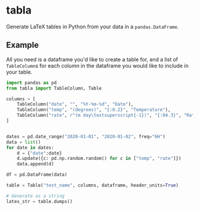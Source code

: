 # tabla

Generate LaTeX tables in Python from your data in a `pandas.DataFrame`.

## Example

All you need is a dataframe you'd like to create a table for, and a list of
`TableColumn`s for each column in the dataframe you would like to include in
your table.

```python
import pandas as pd
from tabla import TableColumn, Table

columns = [
    TableColumn("date", "", "%Y-%m-%d", "Date"),
    TableColumn("temp", "(degrees)", "{:0.2}", "Temperature"),
    TableColumn("rate", r"(m day\textsuperscript{-1})", "{:04.3}", "Rate"),
]


dates = pd.date_range("2020-01-01", "2020-01-02", freq="6H")
data = list()
for date in dates:
    d = {"date":date}
    d.update({c: pd.np.random.random() for c in ["temp", "rate"]})
    data.append(d)

df = pd.DataFrame(data)

table = Table("test_name", columns, dataframe, header_units=True)

# Generate as a string
latex_str = table.dumps()
```
